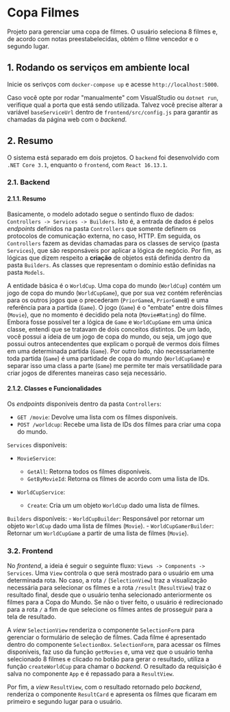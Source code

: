 # Copa Filmes

Projeto para gerenciar uma copa de filmes. O usuário seleciona 8 filmes e, de acordo com notas preestabelecidas, obtém o filme vencedor e o segundo lugar.

## 1. Rodando os serviços em ambiente local

Inicie os serivços com `docker-compose up` e acesse `http://localhost:5000`.

Caso você opte por rodar "manualmente" com VisualStudio ou `dotnet run`, verifique qual a porta que está sendo utilizada. Talvez você precise alterar a variável `baseServiceUrl` dentro de `frontend/src/config.js` para garantir as chamadas da página web com o _backend_.

## 2. Resumo

O sistema está separado em dois projetos. O `backend` foi desenvolvido com `.NET Core 3.1`, enquanto o `frontend`, com `React 16.13.1`.

### 2.1. Backend

#### 2.1.1. Resumo

Basicamente, o modelo adotado segue o sentindo fluxo de dados: `Controllers -> Services -> Builders`. Isto é, a entrada de dados é pelos _endpoints_ definidos na pasta `Controllers` que somente definem os protocolos de comunicação externa, no caso, HTTP. Em seguida, os `Controllers` fazem as devidas chamadas para os classes de serviço (pasta `Services`), que são responsáveis por aplicar a lógica de negócio. Por fim, as lógicas que dizem respeito a __criação__ de objetos está definida dentro da pasta `Builders`. As classes que representam o domínio estão definidas na pasta `Models`.

A entidade básica é o `WorldCup`. Uma copa do mundo (`WorldCup`) contém um jogo de copa do mundo (`WorldCupGame`), que por sua vez contém referências para os outros jogos que o precederam (`PriorGameA`, `PriorGameB`) e uma referência para a partida (`Game`). O jogo (`Game`) é o "embate" entre dois filmes (`Movie`), que no momento é decidido pela nota (`Movie#Rating`) do filme. Embora fosse possível ter a lógica de `Game` e `WorldCupGame` em uma única classe, entendi que se tratavam de dois conceitos distintos. De um lado, você possui a ideia de um jogo de copa do mundo, ou seja, um jogo que possui outros antecendentes que explicam o porquê de vermos dois filmes em uma determinada partida (`Game`). Por outro lado, não necessariamente toda partida (`Game`) é uma partidade de copa do mundo (`WorldCupGame`) e separar isso uma class a parte (`Game`) me permite ter mais versatilidade para criar jogos de diferentes maneiras caso seja necessário.

#### 2.1.2. Classes e Funcionalidades

Os _endpoints_ disponíveis dentro da pasta `Controllers`:

- `GET /movie`: Devolve uma lista com os filmes disponíveis.
- `POST /worldcup`: Recebe uma lista de IDs dos filmes para criar uma copa do mundo.

`Services` disponíveis:

- `MovieService`:
    - `GetAll`: Retorna todos os filmes disponíveis.
    - `GetByMovieId`: Retorna os filmes de acordo com uma lista de IDs.

- `WorldCupService`:
    - `Create`: Cria um um objeto `WorldCup` dado uma lista de filmes.

`Builders` disponíveis:
    - `WorldCupBuilder`: Responsável por retornar um objeto `WorldCup` dado uma lista de filmes (`Movie`).
    - `WorldCupGamerBuilder`: Retornar um `WorldCupGame` a partir de uma lista de filmes (`Movie`).

### 3.2. Frontend

No _frontend_, a ideia é seguir o seguinte fluxo: `Views -> Components -> Services`. Uma `View` controla o que será mostrado para o usuário em uma determinada rota. No caso, a rota `/` (`SelectionView`) traz a visualização necessária para selecionar os filmes e a rota `/result` (`ResultView`) traz o resultado final, desde que o usuário tenha selecionado anteriormente os filmes para a Copa do Mundo. Se não o tiver feito, o usuário é redirecionado para a rota `/` a fim de que selecione os filmes antes de prosseguir para a tela de resultado.

A _view_ `SelectionView` renderiza o componente `SelectionForm` para gerenciar o formulário de seleção de filmes. Cada filme é apresentado dentro do componente `SelectionBox`. `SelectionForm`, para acessar os filmes disponíveis, faz uso da função `getMovies` e, uma vez que o usuário tenha selecionado 8 filmes e clicado no botão para gerar o resultado, utiliza a função `createWorldCup` para chamar o _backend_. O resultado da requisição é salva no componente `App` e é repassado para a `ResultView`.

Por fim, a _view_ `ResultView`, com o resultado retornado pelo _backend_, renderiza o componente `ResultCard` e apresenta os filmes que ficaram em primeiro e segundo lugar para o usuário.